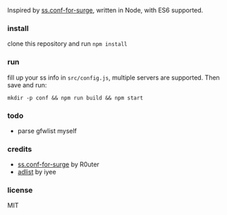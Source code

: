 Inspired by [ss.conf-for-surge](https://github.com/R0uter/ss.conf-for-surge), written in Node, with ES6 supported.

### install

clone this repository and run `npm install`


### run

fill up your ss info in `src/config.js`, multiple servers are supported. Then save and run:

    mkdir -p conf && npm run build && npm start


### todo
- parse gfwlist myself


### credits
- [ss.conf-for-surge](https://github.com/R0uter/ss.conf-for-surge) by R0uter
- [adlist](https://gist.github.com/iyee/2e27c124af2f7a4f0d5a) by iyee


### license
MIT
